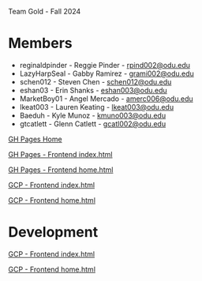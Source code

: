 Team Gold - Fall 2024

# Members

  - reginaldpinder - Reggie Pinder - rpind002@odu.edu
  - LazyHarpSeal - Gabby Ramirez - grami002@odu.edu
  - schen012 - Steven Chen - schen012@odu.edu
  - eshan03 - Erin Shanks - eshan003@odu.edu
  - MarketBoy01 - Angel Mercado - amerc006@odu.edu
  - lkeat003 - Lauren Keating - lkeat003@odu.edu
  - Baeduh - Kyle Munoz - kmuno003@odu.edu
  - gtcatlett - Glenn Catlett - gcatl002@odu.edu

[GH Pages Home](https://cs411wgold.github.io/f24-Gold-1/)

[GH Pages - Frontend index.html](https://cs411wgold.github.io/f24-Gold-1/frontend/index.html)

[GH Pages - Frontend home.html](https://cs411wgold.github.io/f24-Gold-1/frontend/home/home.html)

[GCP - Frontend index.html](https://cs411w.ue.r.appspot.com/)

[GCP - Frontend home.html](https://cs411w.ue.r.appspot.com/frontend/home/home.html)

# Development 
[GCP - Frontend index.html](https://dev-dot-cs411w.ue.r.appspot.com/)

[GCP - Frontend home.html](https://dev-dot-cs411w.ue.r.appspot.com/frontend/home/home.html)

